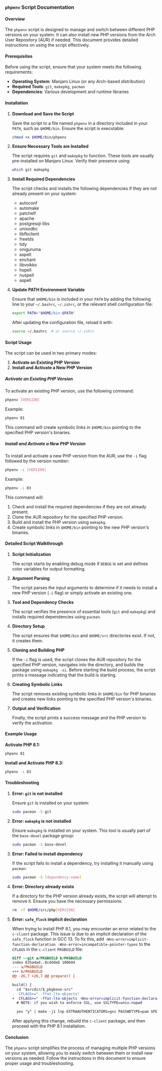 ### `phpenv` Script Documentation

#### Overview

The `phpenv` script is designed to manage and switch between different PHP versions on your system. It can also install new PHP versions from the Arch User Repository (AUR) if needed. This document provides detailed instructions on using the script effectively.

#### Prerequisites

Before using the script, ensure that your system meets the following requirements:

-   **Operating System**: Manjaro Linux (or any Arch-based distribution)
-   **Required Tools**: `git`, `makepkg`, `pacman`
-   **Dependencies**: Various development and runtime libraries

#### Installation

1. **Download and Save the Script**

    Save the script to a file named `phpenv` in a directory included in your `PATH`, such as `$HOME/bin`. Ensure the script is executable:

    ```bash
    chmod +x $HOME/bin/phpenv
    ```

2. **Ensure Necessary Tools are Installed**

    The script requires `git` and `makepkg` to function. These tools are usually pre-installed on Manjaro Linux. Verify their presence using:

    ```bash
    which git makepkg
    ```

3. **Install Required Dependencies**

    The script checks and installs the following dependencies if they are not already present on your system:

    - autoconf
    - automake
    - patchelf
    - apache
    - postgresql-libs
    - unixodbc
    - libfbclient
    - freetds
    - tidy
    - oniguruma
    - aspell
    - enchant
    - libvoikko
    - hspell
    - nuspell
    - aspell

4. **Update PATH Environment Variable**

    Ensure that `$HOME/bin` is included in your `PATH` by adding the following line to your `~/.bashrc`, `~/.zshrc`, or the relevant shell configuration file:

    ```bash
    export PATH="$HOME/bin:$PATH"
    ```

    After updating the configuration file, reload it with:

    ```bash
    source ~/.bashrc  # or source ~/.zshrc
    ```

#### Script Usage

The script can be used in two primary modes:

1. **Activate an Existing PHP Version**
2. **Install and Activate a New PHP Version**

##### Activate an Existing PHP Version

To activate an existing PHP version, use the following command:

```bash
phpenv [VERSION]
```

Example:

```bash
phpenv 81
```

This command will create symbolic links in `$HOME/bin` pointing to the specified PHP version's binaries.

##### Install and Activate a New PHP Version

To install and activate a new PHP version from the AUR, use the `-i` flag followed by the version number:

```bash
phpenv -i [VERSION]
```

Example:

```bash
phpenv -i 83
```

This command will:

1. Check and install the required dependencies if they are not already present.
2. Clone the AUR repository for the specified PHP version.
3. Build and install the PHP version using `makepkg`.
4. Create symbolic links in `$HOME/bin` pointing to the new PHP version's binaries.

#### Detailed Script Walkthrough

1. **Script Initialization**

    The script starts by enabling debug mode if `DEBUG` is set and defines color variables for output formatting.

2. **Argument Parsing**

    The script parses the input arguments to determine if it needs to install a new PHP version (`-i` flag) or simply activate an existing one.

3. **Tool and Dependency Checks**

    The script verifies the presence of essential tools (`git` and `makepkg`) and installs required dependencies using `pacman`.

4. **Directory Setup**

    The script ensures that `$HOME/bin` and `$HOME/src` directories exist. If not, it creates them.

5. **Cloning and Building PHP**

    If the `-i` flag is used, the script clones the AUR repository for the specified PHP version, navigates into the directory, and builds the package using `makepkg -si`. Before starting the build process, the script prints a message indicating that the build is starting.

6. **Creating Symbolic Links**

    The script removes existing symbolic links in `$HOME/bin` for PHP binaries and creates new links pointing to the specified PHP version's binaries.

7. **Output and Verification**

    Finally, the script prints a success message and the PHP version to verify the activation.

#### Example Usage

**Activate PHP 8.1:**

```bash
phpenv 81
```

**Install and Activate PHP 8.3:**

```bash
phpenv -i 83
```

#### Troubleshooting

1. **Error: `git` is not installed**

    Ensure `git` is installed on your system:

    ```bash
    sudo pacman -S git
    ```

2. **Error: `makepkg` is not installed**

    Ensure `makepkg` is installed on your system. This tool is usually part of the `base-devel` package group:

    ```bash
    sudo pacman -S base-devel
    ```

3. **Error: Failed to install dependency**

    If the script fails to install a dependency, try installing it manually using `pacman`:

    ```bash
    sudo pacman -S [dependency-name]
    ```

4. **Error: Directory already exists**

    If a directory for the PHP version already exists, the script will attempt to remove it. Ensure you have the necessary permissions:

    ```bash
    rm -rf $HOME/src/php[VERSION]
    ```

5. **Error: `safe_flock` implicit declaration**

    When trying to install PHP 8.1, you may encounter an error related to the `c-client` package. This issue is due to an implicit declaration of the `safe_flock` function in GCC 13. To fix this, add `-Wno-error=implicit-function-declaration -Wno-error=incompatible-pointer-types` to the `CFLAGS` in the `c-client` `PKGBUILD` file:

    ```diff
    diff --git a/PKGBUILD b/PKGBUILD
    index 635a4ad..8cdddeb 100644
    --- a/PKGBUILD
    +++ b/PKGBUILD
    @@ -26,7 +26,7 @@ prepare() {

    build() {
      cd "$srcdir/$_pkgbase-src"
    -  CFLAGS+=" -ffat-lto-objects"
    +  CFLAGS+=" -ffat-lto-objects -Wno-error=implicit-function-declaration -Wno-error=incompatible-pointer-types"
      # NOTE: if you wish to enforce SSL, use SSLTYPE=unix.nopwd

      yes "y" | make -j1 lnp EXTRAAUTHENTICATORS=gss PASSWDTYPE=pam SPECIALAUTHENTICATORS=ssl SSLTYPE=unix EXTRACFLAGS="${CFLAGS} -fPIC -lgssapi_krb5 -lkrb5 -lk5crypto -lcom_err -lpam" EXTRALDFLAGS="${LDFLAGS}"
    ```

    After applying this change, rebuild the `c-client` package, and then proceed with the PHP 8.1 installation.

#### Conclusion

The `phpenv` script simplifies the process of managing multiple PHP versions on your system, allowing you to easily switch between them or install new versions as needed. Follow the instructions in this document to ensure proper usage and troubleshooting.
